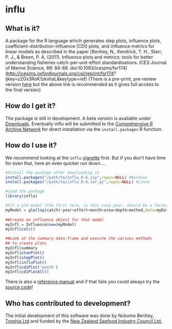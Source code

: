 # influ

## What is it?

A package for the R language which generates step plots, influence plots, coefficient-distribution-influence (CDI) plots, and influence metrics for linear models
as described in the paper [Bentley, N., Kendrick, T. H., Starr, P. J., & Breen, P. A. (2011). Influence plots and metrics: tools for better understanding fisheries catch-per-unit-effort standardisations. ICES Journal of Marine Science, 69: 84-88. doi:10.1093/icesjms/fsr174](http://icesjms.oxfordjournals.org/cgi/reprint/fsr174?
ijkey=zZGx3RoK1zkxhaL&keytype=ref) (There is a pre-print, pre-review version [here](https://github.com/downloads/trophia/influ/Bentley%20et%20al%20(preprint)%20CPUE%20influence.pdf) but the above link is recommended as it gives full access to the final version)

## How do I get it?

The package is still in development. A beta version is available under [Downloads](https://github.com/trophia/influ/downloads). 
Eventually influ will be submitted to the [Comprehensive R Archive Network](http://cran.r-project.org/) for direct installation via the `install.packages` R function.

## How do I use it?

We recommend looking at the `influ` [vignette](https://github.com/downloads/trophia/influ/influ_vignette.pdf) first. But if you don't have time for even that, here an even quicker run down....

```R
#Install the package after downloading it
install.packages("/path/to/influ_0.6.zip",repos=NULL) #Windows
install.packages("/path/to/influ_0.6.tar.gz",repos=NULL) #Linux

#Load the package
library(influ)

#Fit a glm model (the first term, in this case year, should be a factor!)
myModel = glm(log(catch)~year+effort+month+area+depth+method,data=myData)
 
##Create an influence object for that model
myInfl = Influence$new(myModel)
myInfl$calc()

##Look at the summary data.frame and execute the various methods
## to create plots
myInfl$summary
myInfl$stanPlot()
myInfl$stepPlot()
myInfl$influPlot()
myInfl$cdiPlot('month')
myInfl$cdiPlotAll()
```

There is also a [reference manual](https://github.com/downloads/trophia/influ/influ-manual.pdf) and if that fails you could always try the [source code](https://github.com/trophia/influ/blob/master/influ.R)!

## Who has contributed to development?

The initial development of this software was done by Nokome Bentley, [Trophia Ltd](http://www.trophia.com) and funded by the [New Zealand Seafood Industry Council Ltd.](http://www.seafic.co.nz)

